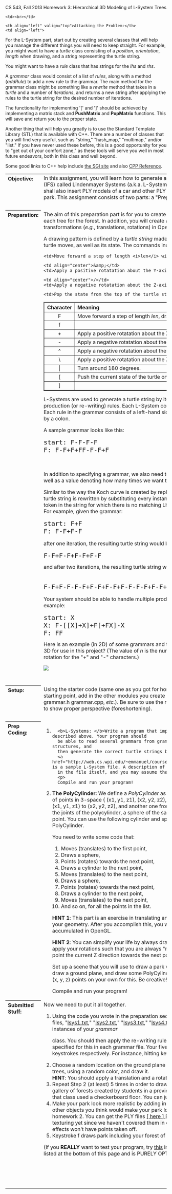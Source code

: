 CS 543, Fall 2013 Homework 3: Hierarchical 3D Modeling of L-System Trees

<table>
<tr>
    <th align="left" width="15%" valign="top">Objective:</th>
    <td align="left" width="85%">In this assignment, you will learn how to generate a forest of trees using
      an iterated function system (IFS) called Lindenmayer Systems (a.k.a. L-Systems), and place those trees
      on a "ground plane." You shall also insert PLY models of a car and other PLY objects and place it on the ground plane
      to model a park.
      This assignment consists of two parts: a "Preparation" part and a "Submitted Stuff" part.
  </td></tr>
  <tr>
    <td><br></td>
  </tr>
  <tr>
    <th align="left" valign="top">Preparation:</th>
    <td align="left">
The aim of this preparation part is for you to create the IFS for generating the
strings that will define each tree for the forest. In addition, you will create a
PolyCylinder routine to better understand transformations (<i>e.g.</i>, translations, rotations) in OpenGL.

<p>
A drawing pattern is defined by a <i>turtle string</i> made up of command characters that
control how the turtle moves, as well as its state. The commands include:
</p><p>
<table cellpadding="2" border="2">
  <tbody><tr>
    <th>Character</th>
    <th align="left">Meaning</th>
  </tr>

  <tr>
    <td align="center">F</td>
    <td>Move forward a step of length <i>len</i>, drawing a line (or cylinder) to the new point.</td>
  </tr>
  <tr>
    <td align="center">f</td>

    <td>Move forward a step of length <i>len</i> without drawing.</td>
  </tr>
  <tr>
    <td align="center">+</td>
    <td>Apply a positive rotatation about the X-axis of <i>xrot</i> degrees.</td>

  </tr>
  <tr>
    <td align="center">-</td>
    <td>Apply a negative rotatation about the X-axis of <i>xrot</i> degrees.</td>
  </tr>
  <tr>

    <td align="center">&amp;</td>
    <td>Apply a positive rotatation about the Y-axis of <i>yrot</i> degrees.</td>
  </tr>
  <tr>
    <td align="center">^</td>
    <td>Apply a negative rotatation about the Y-axis of <i>yrot</i> degrees.</td>

  </tr>
  <tr>
    <td align="center">\</td>
    <td>Apply a positive rotatation about the Z-axis of <i>zrot</i> degrees.</td>
  </tr>
  <tr>

    <td align="center">/</td>
    <td>Apply a negative rotatation about the Z-axis of <i>zrot</i> degrees.</td>
  </tr>
  <tr>
    <td align="center">|</td>
    <td>Turn around 180 degrees.</td>

  </tr>
  <tr>
    <td align="center">[</td>
    <td>Push the current state of the turtle onto a pushdown stack.</td>
  </tr>
  <tr>
    <td align="center">]</td>

    <td>Pop the state from the top of the turtle stack, and make it the current turtle stack.</td>
  </tr>
</tbody></table>
</p><p>
L-Systems are used to generate a turtle string by iteratively expanding a <i>start token</i>
by applying production (or re-writing) rules. Each L-System consists of a grammar that
defines re-writing rules. Each rule in the grammar consists of a left-hand side (LHS) and a
right-hand side (RHS), separated by a colon.
</p><p>
A sample grammar looks like this:
</p><p>
<font size="+2">
</font></p><pre><font size="+2">start: F-F-F-F
F: F-F+F+FF-F-F+F

</font></pre><font size="+2">
</font>
<p>
In addition to specifying a grammar, we also need to specify the values for
<i>len</i>, <i>xrot</i>, <i>yrot</i>, and <i>zrot</i>, as well as a value denoting
how many times we want to iterate (<i>i.e.</i>, apply the production rule(s)).
</p><p>
Similar to the way the Koch curve is created by replacing each segment with a predefined
pattern, the turtle string is rewritten by substituting every instance of a LHS by its
corresponding RHS. For any token in the string for which there is no matching LHS, the token
is simply copied into the new string. For example, given the grammar:
</p><p>

<font size="+2">
</font></p><pre><font size="+2">start: F+F
F: F-F+F-F
</font></pre><font size="+2">
</font>
<p>
after one iteration, the resulting turtle string would be:
</p><p>
<font size="+2">
</font></p><pre><font size="+2">F-F+F-F+F-F+F-F
</font></pre><font size="+2">
</font>
and after two iterations, the resulting turtle string would be:
<p>
<font size="+2">
</font></p><pre><font size="+2">
F-F+F-F-F-F+F-F+F-F+F-F-F-F+F-F+F-F+F-F-F-F+F-F+F-F+F-F-F-F+F-F
</font></pre><font size="+2">
</font>
<p>
Your system should be able to handle multiple production rules, each having a unique LHS, for example:
</p><p>
<font size="+2">
</font></p><pre><font size="+2">start: X
X: F-[[X]+X]+F[+FX]-X
F: FF
</font></pre><font size="+2">
</font>
Here is an example (in 2D) of some grammars and their corresponding trees. Can you extend these to 3D for
use in this project? (The value of <i>n</i> is the number of iterations, and the angle specified is the
rotation for the "+" and "-" characters.)
<p>
<img src="http://web.cs.wpi.edu/~emmanuel/courses/cs543/f13/homework/HW3/LsysExamples_sm.jpg">

</p><p>
  </p></td></tr><tr>
    <td><br></td>
  </tr>
  <tr>
    <th align="left" valign="top">Setup:</th>
    <td align="left">
Using the starter code (same one as you got for homework 2) <a href="http://web.cs.wpi.edu/~emmanuel/courses/cs543/f13/homework/HW3/graphics_starting_code_2.zip"> [ here ] </a> or your project 2 code as a starting point, 
add in the other modules you create in this project to render L-systems  (<i>e.g.</i>, grammar.h grammar.cpp, <i>etc.</i>). Be sure to use
the right type of projection matrix and setup parameters to show proper perspective (foreshortening).
    </td>

  </tr>
  <tr>
    <td><br></td>
  </tr>
  <tr>
    <th align="left" valign="top">Prep Coding:</th>
    <td align="left">
<ol>
  <li>

      <b>L-Systems: </b>Write a program that implements the L-System re-writing scheme described above. Your program should
      be able to read several grammars from grammar files, store them in appropriate data structures, and
      then generate the correct turtle strings by applying the rewriting rules as specified.
      <a href="http://web.cs.wpi.edu/~emmanuel/courses/cs543/f13/homework/HW3/lsysSier.txt">Here</a> is a sample L-System file. A description of the file format is contained
      in the file itself, and you may assume that all files have the same format.
      <p>
      Compile and run your program!
  </p></li>
<p>
</p><li>
<b>The PolyCylinder: </b>We define a <i>PolyCylinder</i> as a polyline in three dimensions. Given a sequence of
points in 3-space { (x1, y1, z1), (x2, y2, z2), (x3, y3, z3) }, a polycylinder draws a cylinder from
(x1, y1, z1) to (x2, y2, z2), and another one from (x2, y2, z2) to (x3, y3, z3). To avoid "gaps" in the
joints of the polycylinder, a sphere of the same diameter as the cylinders is drawn at each point.
You can use the following cylinder and sphere ply files (<a href="http://web.cs.wpi.edu/~emmanuel/courses/cs543/f13/homework/HW3/sphere_and_cylinder.zip"> [ Here ] </a>)  for drawing your PolyCylinder.

<p>
You need to write some code that:
</p><ol>
  <li>Moves (translates) to the first point,</li>
  <li>Draws a sphere,</li>
  <li>Points (rotates) towards the next point,</li>
  <li>Draws a cylinder to the next point,</li>
  <li>Moves (translates) to the next point,</li>

  <li>Draws a sphere,</li>
  <li>Points (rotates) towards the next point,</li>
  <li>Draws a cylinder to the next point,</li>
  <li>Moves (translates) to the next point,</li>
  <li>And so on, for all the points in the list.</li>
</ol>
<p>

<b>HINT 1</b>: This part is an exercise in translating and rotating your coordinate system before drawing
your geometry. After you accomplish this, you will understand how transformations are accumulated in OpenGL.
</p><p>
<b>HINT 2</b>: You can simplify your life by always drawing your cylinder along the Z axis. To do this,
apply your rotations such that you are always "moving" along the Z axis by first rotating yourself to point
the current Z direction towards the next point.
</p><p>
Set up a scene that you will use to draw a park with a forest of trees.
Set up a view of your scene,
draw a ground plane, and draw some PolyCylinders in the scene. You can just come up with some
(x, y, z) points on your own for this. Be creative! Write your name, or something.
</p><p>
Compile and run your program!
</p></li>
</ol>
    </td>
  </tr>
  <tr>

    <td><br></td>
  </tr>
  <tr>
    <th align="left" valign="top">Submitted Stuff:</th>
    <td align="left">
Now we need to put it all together.
<ol>
  <li>
Using the code you wrote in the preparation section, your program should read in five L-System files,
"<a href="http://web.cs.wpi.edu/~emmanuel/courses/cs543/f13/homework/HW3/lsys1.txt">lsys1.txt</a>,"
"<a href="http://web.cs.wpi.edu/~emmanuel/courses/cs543/f13/homework/HW3/lsys2.txt">lsys2.txt</a>,"
"<a href="http://web.cs.wpi.edu/~emmanuel/courses/cs543/f13/homework/HW3/lsys3.txt">lsys3.txt</a>," 
"<a href="http://web.cs.wpi.edu/~emmanuel/courses/cs543/f13/homework/HW3/lsys4.txt">lsys4.txt</a>," and ONE OF YOUR OWN, and store them in instances of your <i>grammar</i>

class. You should then apply the re-writing rules for each grammar according to the values specified for this
in each grammar file. Your five L-System files should be drawn on the (a,b,c,d,e) keystrokes respectively. For
instance, hitting keystroke a draws <a href="http://web.cs.wpi.edu/~emmanuel/courses/cs543/f13/homework/HW3/lsys1.txt">lsys1.txt</a>, etc.
  </li>
  <li>
Choose a random location on the ground plane to start drawing one of the randomly selected trees, using a
random color, and draw it.<br>
<b>HINT</b>: You should apply a translation and a rotation to move to the correct start location.
  </li>
  <li>
Repeat Step 2 (at least) 5 times in order to draw your forest. For inspiration, you can look at the 
gallery of forests created by students in a previous CS 4731 class <a href="http://web.cs.wpi.edu/~gogo/courses/cs4731_2006b/lsys/">HERE</a>
Some of the students in that class used a checkerboard floor. You can just make a plain floor.
  </li>

<li>
Make your park look more realistic by adding in more PLY mesh models
such as a car and any other objects you think would make your park look
realistic. Use some of the PLY files from homework 2. You can get the PLY files <a href="http://web.cs.wpi.edu/~emmanuel/courses/cs543/f13/homework/HW3/ply_files.zip"> [ here ] </a> Be creative. 
You don't have to add 3D effects like texturing yet since we 
haven't covered them in class, although people who decide to add any effects won't have points 
taken off.</li>

<li> Keystroke f draws park including your forest of trees, ground plane and car.
</li></ol>
<p>
(If you <b>REALLY</b> want to test your program, try <a href="http://web.cs.wpi.edu/~emmanuel/courses/cs543/f13/homework/HW3/lsys3DHilbert.txt">this</a> input file. This is
from p. 20 of the reference book listed at the bottom of this page and is PURELY OPTIONAL!)
    </p></td>

  </tr>
  <tr>
    <td><br></td>
  </tr>
  <tr>





    <th align="left" valign="top">Attacking the Problem:</th>
    <td align="left">

For the L-System part, start out by creating several classes that will help you manage the different things
you will need to keep straight. For example, you might want to have a <i>turtle</i> class consisting of a
<i>position</i>, <i>orientation</i>, <i>length</i> when drawing, and a <i>string</i> representing the turtle
string.
<p>
You might want to have a <i>rule</i> class that has strings for the <i>lhs</i> and <i>rhs</i>.

</p><p>
A <i>grammar</i> class would consist of a list of <i>rules</i>, along with a method (<i>addRule</i>) to add
a new rule to the grammar. The main method for the grammar class might be something like a <i>rewrite</i> method
that takes in a <i>turtle</i> and a number of <i>iterations</i>, and returns a new string after applying the
rules to the turtle string for the desired number of iterations.

</p><p>
The functionality for implementing '[' and ']' should be achieved by implementing a 
matrix stack and <b>PushMatrix</b> and <b>PopMatrix</b> functions. This will save and return you to the proper
state.
</p><p>
Another thing that will help you greatly is to use the Standard Template Library (STL) that is available
with C++. There are a number of classes that you will find very useful, such as "string," "hash_map,"
"multimap," and/or "list." If you have never used these before, this is a good opportunity for you to
"get out of your comfort zone," as these tools will serve you well in most future endeavors, both in this
class and well beyond.
</p><p>
Some good links to C++ help include <a href="http://www.sgi.com/tech/stl/stl_index_cat.html">the SGI site</a>
and also <a href="http://www.cppreference.com/">CPP Reference</a>.
    </p></td>

  </tr>
  <tr>
    <td><br></td>
  </tr>
  <tr>
    <td><br></td>
  </tr>

</table>